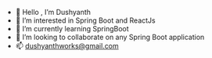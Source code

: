 - 👋 Hello , I’m Dushyanth
- 👀 I’m interested in Spring Boot and ReactJs
- 🌱 I’m currently learning SpringBoot
- 💞️ I’m looking to collaborate on any Spring Boot application  
- 📫 dushyanthworks@gmail.com

